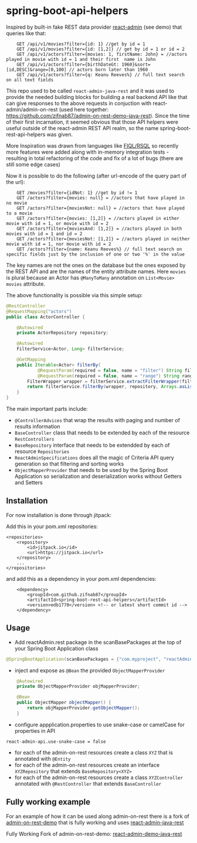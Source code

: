 # spring-boot-api-helpers

Inspired by built-in fake REST data provider [react-admin](https://github.com/marmelab/react-admin) (see demo) that queries like that:
```    
    GET /api/v1/movies?filter={id: 1} //get by id = 1
    GET /api/v1/movies?filter={id: [1,2]} // get by id = 1 or id = 2
    GET /api/v1/actors?filter={movies: 1, firstName: John} = //actors played in movie with id = 1 and their first  name is John
    GET /api/v1/actors?filter={birthDateGt: 1960}&sort=[id,DESC]&range=[0,100] // actors born later than 1960
    GET /api/v1/actors?filter={q: Keanu Reeves%} // full text search on all text fields
```
This repo used to be called `react-admin-java-rest` and it was used to provide the needed building blocks for building a real backend API like that can give responses to the above requests in conjuction with react-admin/admin-on-rest (used here together: https://github.com/zifnab87/admin-on-rest-demo-java-rest). Since the time of their first incarnation, it seemed obvious that those API helpers were useful outside of the react-admin REST API realm, so the name spring-boot-rest-api-helpers was given.

More Inspiration was drawn from languages like [FIQL/RSQL](https://github.com/jirutka/rsql-parser) so recently more features were added along with in-memory integration tests - resulting in total refactoring of the code and fix of a lot of bugs (there are still some edge cases) 

Now it is possible to do the following (after url-encode of the query part of the url):
```
    GET /movies?filter={idNot: 1} //get by id != 1
    GET /actors?filter={movies: null} = //actors that have played in no movie
    GET /actors?filter={moviesNot: null} = //actors that have played to a movie
    GET /actors?filter={movies: [1,2]} = //actors played in either movie with id = 1, or movie with id = 2
    GET /actors?filter={moviesAnd: [1,2]} = //actors played in both movies with id = 1 and id = 2
    GET /actors?filter={moviesNot: [1,2]} = //actors played in neither movie with id = 1, nor movie with id = 2
    GET /actors?filter={name: Keanu Reeves%} // full text search on specific fields just by the inclusion of one or two '%' in the value
```
The key names are not the ones on the database but the ones exposed by the REST API and are the names of the entity attribute names. Here `movies` is plural because an Actor has `@ManyToMany` annotation on `List<Movie> movies` attribute.  
    
The above functionality is possible via this simple setup:
```java
@RestController
@RequestMapping("actors")
public class ActorController {

    @Autowired
    private ActorRepository repository;

    @Autowired
    FilterService<Actor, Long> filterService;

    @GetMapping
    public Iterable<Actor> filterBy(
            @RequestParam(required = false, name = "filter") String filterStr,
            @RequestParam(required = false, name = "range") String rangeStr, @RequestParam(required = false, name="sort") String sortStr) {
        FilterWrapper wrapper = filterService.extractFilterWrapper(filterStr, rangeStr, sortStr);
        return filterService.filterBy(wrapper, repository, Arrays.asList("firstName", "lastName"));
    }
}
```


The main important parts include:

- `@ControllerAdvices` that wrap the results with paging and number of results information
- `BaseController` class that needs to be extended by each of the resource `RestControllers`
- `BaseRepository` interface that needs to be extendded by each of resource `Repositories`
- `ReactAdminSpecifications` does all the magic of Criteria API query generation so that filtering and sorting works
- `ObjectMapperProvider` that needs to be used by the Spring Boot Application so serialization and deserialization works without Getters and Setters

## Installation

For now installation is done through jitpack:

Add this in your pom.xml repositories:

    <repositories>
        <repository>
            <id>jitpack.io</id>
            <url>https://jitpack.io</url>
        </repository>
        ...
    </repositories>

and add this as a dependency in your pom.xml dependencies:

        <dependency>
            <groupId>com.github.zifnab87</groupId>
            <artifactId>spring-boot-rest-api-helpers</artifactId>
            <version>edb1770</version> <!-- or latest short commit id -->
        </dependency>
        
## Usage

- Add reactAdmin.rest package in the scanBasePackages at the top of your Spring Boot Application class
```java
@SpringBootApplication(scanBasePackages = {"com.myproject", "reactAdmin.rest"})
```

- inject and expose as `@Bean` the provided `ObjectMapperProvider`

```java
    @Autowired
    private ObjectMapperProvider objMapperProvider;

    @Bean
    public ObjectMapper objectMapper() {
        return objMapperProvider.getObjectMapper();
    }
```
- configure appplication.properties to use snake-case or camelCase for properties in API
```
react-admin-api.use-snake-case = false
```
- for each of the admin-on-rest resources create a class `XYZ` that is annotated with `@Entity`
- for each of the admin-on-rest resources create an interface `XYZRepository` that extends `BaseRepository<XYZ>`
- for each of the admin-on-rest resources create a class `XYZController` annotated with `@RestController` that extends `BaseController`

## Fully working example

For an example of how it can be used along admin-on-rest there is a fork of [admin-on-rest-demo](https://github.com/marmelab/admin-on-rest-demo)
that is fully working and uses [react-admin-java-rest](https://github.com/zifnab87/react-admin-java-rest)

Fully Working Fork of admin-on-rest-demo: [react-admin-demo-java-rest](https://github.com/zifnab87/react-admin-demo-java-rest)
